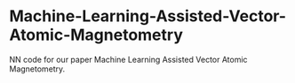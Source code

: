 # Machine-Learning-Assisted-Vector-Atomic-Magnetometry
NN code for our paper Machine Learning Assisted Vector Atomic Magnetometry.
